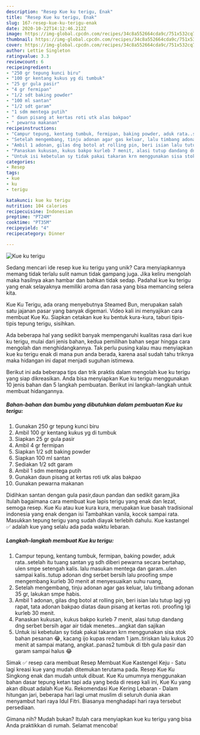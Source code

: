 ```yaml
---
description: "Resep Kue ku terigu, Enak"
title: "Resep Kue ku terigu, Enak"
slug: 167-resep-kue-ku-terigu-enak
date: 2020-10-22T14:12:46.212Z
image: https://img-global.cpcdn.com/recipes/34c8a552664cda9c/751x532cq70/kue-ku-terigu-foto-resep-utama.jpg
thumbnail: https://img-global.cpcdn.com/recipes/34c8a552664cda9c/751x532cq70/kue-ku-terigu-foto-resep-utama.jpg
cover: https://img-global.cpcdn.com/recipes/34c8a552664cda9c/751x532cq70/kue-ku-terigu-foto-resep-utama.jpg
author: Lettie Singleton
ratingvalue: 3.3
reviewcount: 6
recipeingredient:
- "250 gr tepung kunci biru"
- "100 gr kentang kukus yg di tumbuk"
- "25 gr gula pasir"
- "4 gr fermipan"
- "1/2 sdt baking powder"
- "100 ml santan"
- "1/2 sdt garam"
- "1 sdm mentega putih"
- " daun pisang at kertas roti utk alas bakpao"
- " pewarna makanan"
recipeinstructions:
- "Campur tepung, kentang tumbuk, fermipan, baking powder, aduk rata..setelah itu tuang santan yg sdh diberi pewarna secara bertahap, ulen smpe setengah kalis. lalu masukan mentega dan garam..ulen sampai kalis..tutup adonan dng serbet bersih lalu proofing smpe mengembang kurleb 30 menit at menyesuaikan suhu ruang,"
- "Setelah mengembang, tinju adonan agar gas keluar, lalu timbang adonan 35 gr, lakukan smpe habis."
- "Ambil 1 adonan, gilas dng botol at rolling pin, beri isian lalu tutup lagi yg rapat, tata adonan bakpao diatas daun pisang at kertas roti. proofing lgi kurleb 30 menit."
- "Panaskan kukusan, kukus bakpo kurleb 7 menit, alasi tutup dandang dng serbet bersih agar air tidak menetes...angkat dan sajikan"
- "Untuk isi kebetulan sy tidak pakai takaran krn menggunakan sisa stok bahan pesanan 😂, kacang ijo kupas rendam 1 jam..tiriskan lalu kukus 20 menit at sampai matang, angkat..panas2 tumbuk di tbh gula pasir dan garam sampai halus 😂"
categories:
- Resep
tags:
- kue
- ku
- terigu

katakunci: kue ku terigu 
nutrition: 104 calories
recipecuisine: Indonesian
preptime: "PT24M"
cooktime: "PT35M"
recipeyield: "4"
recipecategory: Dinner

---
```



![Kue ku terigu](https://img-global.cpcdn.com/recipes/34c8a552664cda9c/751x532cq70/kue-ku-terigu-foto-resep-utama.jpg)

Sedang mencari ide resep kue ku terigu yang unik? Cara menyiapkannya memang tidak terlalu sulit namun tidak gampang juga. Jika keliru mengolah maka hasilnya akan hambar dan bahkan tidak sedap. Padahal kue ku terigu yang enak selayaknya memiliki aroma dan rasa yang bisa memancing selera kita.

Kue Ku Terigu, ada orang menyebutnya Steamed Bun, merupakan salah satu jajanan pasar yang banyak digemari. Video kali ini menyajikan cara membuat Kue Ku. Siapkan cetakan kue ku bentuk kura-kura, taburi tipis-tipis tepung terigu, sisihkan.

Ada beberapa hal yang sedikit banyak mempengaruhi kualitas rasa dari kue ku terigu, mulai dari jenis bahan, kedua pemilihan bahan segar hingga cara mengolah dan menghidangkannya. Tak perlu pusing kalau mau menyiapkan kue ku terigu enak di mana pun anda berada, karena asal sudah tahu triknya maka hidangan ini dapat menjadi suguhan istimewa.


Berikut ini ada beberapa tips dan trik praktis dalam mengolah kue ku terigu yang siap dikreasikan. Anda bisa menyiapkan Kue ku terigu menggunakan 10 jenis bahan dan 5 langkah pembuatan. Berikut ini langkah-langkah untuk membuat hidangannya.

<!--inarticleads1-->

##### Bahan-bahan dan bumbu yang dibutuhkan dalam pembuatan Kue ku terigu:

1. Gunakan 250 gr tepung kunci biru
1. Ambil 100 gr kentang kukus yg di tumbuk
1. Siapkan 25 gr gula pasir
1. Ambil 4 gr fermipan
1. Siapkan 1/2 sdt baking powder
1. Siapkan 100 ml santan
1. Sediakan 1/2 sdt garam
1. Ambil 1 sdm mentega putih
1. Gunakan  daun pisang at kertas roti utk alas bakpao
1. Gunakan  pewarna makanan


Didihkan santan dengan gula pasir,daun pandan dan sedikit garam,jika Itulah bagaimana cara membuat kue lapis terigu yang enak dan lezat, semoga resep. Kue Ku atau kue kura kura, merupakan kue basah tradisional indonesia yang enak dengan isi Tambahkan vanila, kocok sampai rata. Masukkan tepung terigu yang sudah diayak terlebih dahulu. Kue kastangel ✅ adalah kue yang selalu ada pada waktu lebaran. 

<!--inarticleads2-->

##### Langkah-langkah membuat Kue ku terigu:

1. Campur tepung, kentang tumbuk, fermipan, baking powder, aduk rata..setelah itu tuang santan yg sdh diberi pewarna secara bertahap, ulen smpe setengah kalis. lalu masukan mentega dan garam..ulen sampai kalis..tutup adonan dng serbet bersih lalu proofing smpe mengembang kurleb 30 menit at menyesuaikan suhu ruang,
1. Setelah mengembang, tinju adonan agar gas keluar, lalu timbang adonan 35 gr, lakukan smpe habis.
1. Ambil 1 adonan, gilas dng botol at rolling pin, beri isian lalu tutup lagi yg rapat, tata adonan bakpao diatas daun pisang at kertas roti. proofing lgi kurleb 30 menit.
1. Panaskan kukusan, kukus bakpo kurleb 7 menit, alasi tutup dandang dng serbet bersih agar air tidak menetes...angkat dan sajikan
1. Untuk isi kebetulan sy tidak pakai takaran krn menggunakan sisa stok bahan pesanan 😂, kacang ijo kupas rendam 1 jam..tiriskan lalu kukus 20 menit at sampai matang, angkat..panas2 tumbuk di tbh gula pasir dan garam sampai halus 😂


Simak ✅ resep cara membuat Resep Membuat Kue Kastengel Keju - Satu lagi kreasi kue yang mudah ditemukan terutama pada. Resep Kue Ku Singkong enak dan mudah untuk dibuat. Kue Ku umumnya menggunakan bahan dasar tepung ketan tapi ada yang beda di resep kali ini, Kue Ku yang akan dibuat adalah Kue Ku. Rekomendasi Kue Kering Lebaran - Dalam hitungan jari, beberapa hari lagi umat muslim di seluruh dunia akan menyambut hari raya Idul Fitri. Biasanya menghadapi hari raya tersebut persediaan. 

Gimana nih? Mudah bukan? Itulah cara menyiapkan kue ku terigu yang bisa Anda praktikkan di rumah. Selamat mencoba!
